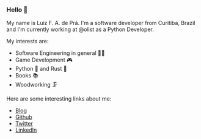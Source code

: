 ### Hello :wave:

My name is Luiz F. A. de Prá. I'm a software developer from Curitiba, Brazil and I'm currently working at @olist as a Python Developer.

My interests are:
- Software Engineering in general :technologist:
- Game Development :video_game:
- Python :snake: and Rust :crab:
- Books :books:
- Woodworking :clamp:

Here are some interesting links about me:

- [Blog](luizdepra.dev)
- [Github](https://github.com/luizdepra/)
- [Twitter](https://twitter.com/luizdepra)
- [LinkedIn](https://www.linkedin.com/in/luizdepra/)
